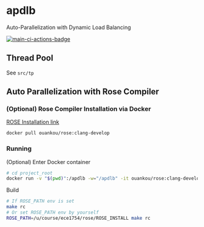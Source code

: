 # apdlb
Auto-Parallelization with Dynamic Load Balancing

[![main-ci-actions-badge](https://github.com/lichen-liu/apdlb/actions/workflows/main_ci.yml/badge.svg)](https://github.com/lichen-liu/apdlb/actions/workflows/main_ci.yml)

## Thread Pool
See `src/tp`

## Auto Parallelization with Rose Compiler

### (Optional) Rose Compiler Installation via Docker
[ROSE Installation link](https://github.com/rose-compiler/rose/wiki/Install-ROSE-with-Clang-as-frontend#full-version)
```bash
docker pull ouankou/rose:clang-develop
```

### Running
(Optional) Enter Docker container
```bash
# cd project_root
docker run -v "$(pwd)":/apdlb -w="/apdlb" -it ouankou/rose:clang-develop bash
```
Build
```bash
# If ROSE_PATH env is set
make rc
# Or set ROSE_PATH env by yourself
ROSE_PATH=/u/course/ece1754/rose/ROSE_INSTALL make rc
```
